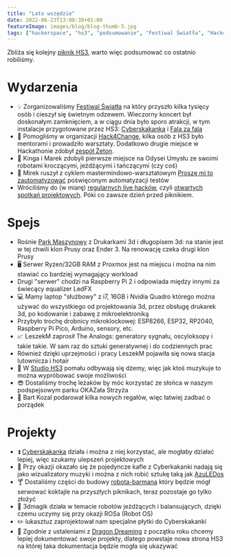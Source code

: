 ```yaml
---
title: "Lato wszędzie"
date: 2022-06-23T13:08:38+01:00
featureImage: images/blog/blog-thumb-5.jpg
tags: ["hackerspace", "hs3", "podsumowanie", "Festiwal Światła", "Hack4Change"]
---
```


Zbliża się kolejny [piknik HS3](/wydarzenia/pikniki), warto więc podsumować co ostatnio robiliśmy.

# Wydarzenia

- 💡 Zorganizowaliśmy [Festiwal Światła](/wydarzenia/festiwal-swiatla) na który przyszło kilka tysięcy osób i cieszył się świetnym odzewem. Wieczorny koncert był doskonałym zamknięciem, a w ciągu dnia było sporo atrakcji, w tym instalacje przygotowane przez HS3: [Cyberskakanka](/projekty/cyberskakanka) i [Fala za falą](/projekty/fala-za-fala)
- 🌳 Pomogliśmy w organizacji [Hack4Change](/wydarzenia/hack4change), kilka osób z HS3 było mentorami i prowadziło warsztaty. Dodatkowo drugie miejsce w Hackathonie zdobył [zespół Żeton](/projekty/zeton).
- 🤖 Kinga i Marek zdobyli pierwsze miejsce na Odysei Umysłu ze swoimi robotami kroczącymi, jeżdżącymi i tańczącymi (czy coś)
- 🦾 Mirek ruszył z cyklem mastermindowo-warsztatowym [Proszę mi to zautomatyzować](/wydarzenia/prosze-mi-to-zautomatyzowac) poświęconym automatyzacji testów
- Wróciliśmy do (w miarę) [regularnych live hacków](/wydarzenia/live-hacking), czyli [otwartych spotkań projektowych](/wydarzenia/live-hacking). Póki co zawsze dzień przed piknikiem.

# Spejs

- Rośnie [Park Maszynowy](/zasoby/sprzet) z Drukarkami 3d i długopisem 3d: na stanie jest w tej chwili klon Prusy oraz Ender 3. Na renowację czeka drugi klon Prusy
- 🖥️ Serwer Ryzen/32GB RAM z Proxmox jest na miejscu i można na nim stawiać co bardziej wymagający workload
- Drugi "serwer" chodzi na Raspberry Pi 2 i odpowiada między innymi za świecący equalizer LedFX
- 💻 Mamy laptop "służbowy" z i7, 16GB i Nvidia Quadro którego można używać do wszystkiego od projektowania 3d, przez obsługę drukarek 3d, po kodowanie i zabawę z mikroelektroniką
- Przybyło trochę drobnicy mikroklockowej: ESP8266, ESP32, RP2040, Raspberry Pi Pico, Arduino, sensory, etc.
- 📈 LeszekM zaprosił The Analogs: generatory sygnału, oscyloksopy i takie takie. W sam raz do sztuki generatywnej i do codziennych prac
- Również dzięki uprzejmości i pracy LeszekM pojawiła się nowa stacja lutownicza i hotair
- 🎹 W [Studio HS3](/projekty/studio-hs3) pomału odbywają się dżemy, więc jak ktoś muzykuje to można wypróbować swoje możliwości
- 😎 Dostaliśmy trochę leżaków by móc korzystać ze słońca w naszym podspejsowym parku OKAZała Strzyża
- 🧹 Bart Kozal podarował kilka nowych regałów, więc łatwiej zadbać o porządek

# Projekty
- ⏫ [Cyberskakanka](/projekty/cyberskakanka) działa i można z niej korzystać, ale mogłaby działać lepiej, więc szukamy ulepszeń projektowych
- 🎨 Przy okazji okazało się że pojedyncze kafle z Cyberkakanki nadają się jako wizualizatory muzyki i można z nich robić sztukę taką jak [AzuLEDos](/projekty/azuledos)
- 🍸 Dostaliśmy części do budowy [robota-barmana](/projekty/robot-barman) który będzie mógł serwować koktajle na przyszłych piknikach, teraz pozostaje go tylko złożyć
- 🚗 3dmagik działa w temacie robotów jeżdżących i balansujących, dzięki czemu uczymy się przy okazji ROSa (Robot OS)
- ✏️ lukasztuz zaprojektował nam specjalne płytki do Cyberskakanki
- 🐲 Zgodnie z ustaleniami z [Dragon Dreaming](/zasoby/dragon-dreaming) z początku roku chcemy lepiej dokumentować swoje projekty, dlatego powstaje nowa strona HS3 na której taka dokumentacja będzie mogła się ukazywać